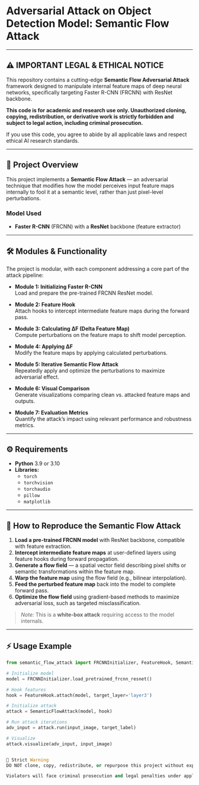 # Adversarial Attack on Object Detection Model: Semantic Flow Attack

---

## ⚠️ IMPORTANT LEGAL & ETHICAL NOTICE

This repository contains a cutting-edge **Semantic Flow Adversarial Attack** framework designed to manipulate internal feature maps of deep neural networks, specifically targeting Faster R-CNN (FRCNN) with ResNet backbone.

**This code is for academic and research use only. Unauthorized cloning, copying, redistribution, or derivative work is strictly forbidden and subject to legal action, including criminal prosecution.**

If you use this code, you agree to abide by all applicable laws and respect ethical AI research standards.

---

## 🚀 Project Overview

This project implements a **Semantic Flow Attack** — an adversarial technique that modifies how the model perceives input feature maps internally to fool it at a semantic level, rather than just pixel-level perturbations.

### Model Used
- **Faster R-CNN** (FRCNN) with a **ResNet** backbone (feature extractor)

---

## 🛠️ Modules & Functionality

The project is modular, with each component addressing a core part of the attack pipeline:

- **Module 1: Initializing Faster R-CNN**  
  Load and prepare the pre-trained FRCNN ResNet model.

- **Module 2: Feature Hook**  
  Attach hooks to intercept intermediate feature maps during the forward pass.

- **Module 3: Calculating ΔF (Delta Feature Map)**  
  Compute perturbations on the feature maps to shift model perception.

- **Module 4: Applying ΔF**  
  Modify the feature maps by applying calculated perturbations.

- **Module 5: Iterative Semantic Flow Attack**  
  Repeatedly apply and optimize the perturbations to maximize adversarial effect.

- **Module 6: Visual Comparison**  
  Generate visualizations comparing clean vs. attacked feature maps and outputs.

- **Module 7: Evaluation Metrics**  
  Quantify the attack’s impact using relevant performance and robustness metrics.

---

## ⚙️ Requirements

- **Python** 3.9 or 3.10  
- **Libraries:**  
  - `torch`  
  - `torchvision`  
  - `torchaudio`  
  - `pillow`  
  - `matplotlib`  

---

## 🔄 How to Reproduce the Semantic Flow Attack

1. **Load a pre-trained FRCNN model** with ResNet backbone, compatible with feature extraction.  
2. **Intercept intermediate feature maps** at user-defined layers using feature hooks during forward propagation.  
3. **Generate a flow field** — a spatial vector field describing pixel shifts or semantic transformations within the feature map.  
4. **Warp the feature map** using the flow field (e.g., bilinear interpolation).  
5. **Feed the perturbed feature map** back into the model to complete forward pass.  
6. **Optimize the flow field** using gradient-based methods to maximize adversarial loss, such as targeted misclassification.

> *Note:* This is a **white-box attack** requiring access to the model internals.

---

## ⚡ Usage Example

```python
from semantic_flow_attack import FRCNNInitializer, FeatureHook, SemanticFlowAttack

# Initialize model
model = FRCNNInitializer.load_pretrained_frcnn_resnet()

# Hook features
hook = FeatureHook.attach(model, target_layer='layer3')

# Initialize attack
attack = SemanticFlowAttack(model, hook)

# Run attack iterations
adv_input = attack.run(input_image, target_label)

# Visualize
attack.visualize(adv_input, input_image)


🚫 Strict Warning
DO NOT clone, copy, redistribute, or repurpose this project without explicit written permission from the author.

Violators will face criminal prosecution and legal penalties under applicable copyright and cybercrime laws.
